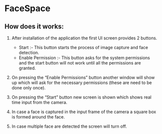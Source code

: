 # FaceSpace

## How does it works:

1. After installation of the application the first UI screen provides 2 buttons.  
   * Start :- This button starts the process of image capture and face detection.  
   * Enable Permission :- This button asks for the system permissions and the start button will not work until all the permissions are granted.
   
2. On pressing the “Enable Permissions” button  another window will show up  which will ask for the necessary permissions (these are need to be done only once).

3. On pressing the “Start” button new screen is shown which shows real time input from the camera.

4. In case a face is captured in the input frame of the camera a square box is formed around the face.

5.	In case multiple face are detected the screen will turn off.
